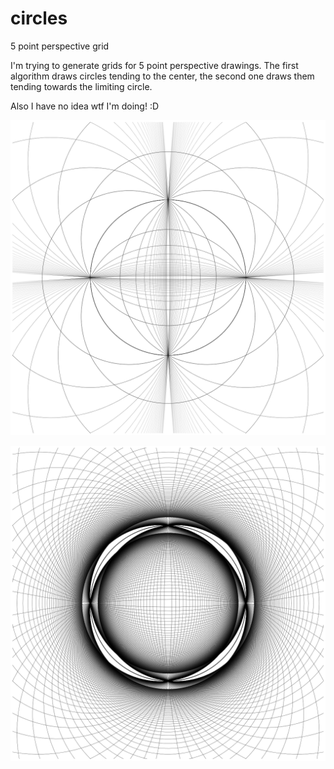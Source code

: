# circles
5 point perspective grid 

I'm trying to generate grids for 5 point perspective drawings. The first algorithm draws circles tending to the center, the second one draws them tending towards the limiting circle.

Also I have no idea wtf I'm doing! :D

![circular net 1](https://github.com/o-b-o/circles/blob/main/circnet.png)

![circular net 2](https://github.com/o-b-o/circles/blob/main/circnet2.png)
